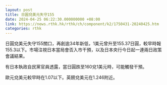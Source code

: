 ```yaml
---
layout: post
title: 日圓兌美元失守155
date: 2024-04-25 06:22:30.000000000 +08:00
link: https://news.rthk.hk/rthk/ch/component/k2/1750431-20240425.htm
categories: rthk
---
```


日圓兌美元失守155關口，再創逾34年新低，1美元曾升至155.37日圓，較早時報155.3以下。市場注視日本當局會否入市干預，以及日本央行今日起一連兩日政策會議結果。

有日本執政自民黨官員透露，當日圓跌至160兌1美元時，可能觸發干預。

歐元兌美元較早時在1.07以下。英鎊兌美元在1.246附近。
